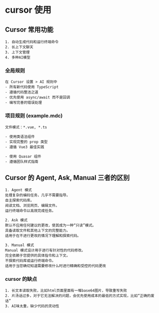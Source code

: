 # cursor 使用

## Cursor 常用功能

```
1. 自动生成代码和运行终端命令
2. 长上下文聊天
3. 上下文管理
4. 多种AI模型
```

### 全局规则

```
在 Cursor 设置 > AI 规则中
- 所有新代码使用 TypeScript
- 遵循代码整洁之道
- 优先使用 async/await 而不是回调
- 编写完善的错误处理
```

### 项目规则 (example.mdc)

```
文件模式：*.vue, *.ts

- 使用类语法组件
- 实现完整的 prop 类型
- 遵循 Vue3 最佳实践

- 使用 Quasar 组件
- 遵循团队样式指南

```

## Cursor 的 Agent, Ask, Manual 三者的区别

```
1. Agent 模式
处理复杂的编码任务，几乎不需要指导。
自主探索代码库。
阅读文档、浏览网页、编辑文件。
运行终端命令以高效完成任务。

2. Ask 模式
默认不应用任何建议的更改，使其成为一种“只读”模式。
具备读取文件和其他上下文的完整能力。
适用于在不进行更改的情况下理解和探索代码。

3. Manual 模式
Manual 模式设计用于进行有针对性的代码修改。
完全依赖于您提供的具体指令和上下文。
不探索代码库或运行终端命令。
适用于当您确切知道需要修改什么时进行精确和受控的代码更改
```

### cursor 的缺点

```
1. 长文本读取失败，比如html页面里面有一堆base64图片，导致重写失败
2. 片汤话过多，对于它无法解决的问题，会优先使用成本的最低的方式实现，比如“正确的废话”
3. AI味太重，缺少代码的灵动性
```
